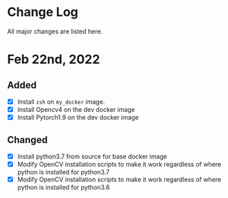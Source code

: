# Change Log
All major changes are listed here.

# Feb 22nd, 2022
## Added
- [x] Install `zsh` on `my_docker` image.
- [x] Install Opencv4 on the dev docker image
- [x] Install Pytorch1.9 on the dev docker image

## Changed
- [x] Install python3.7 from source for base docker image
- [x] Modify OpenCV installation scripts to make it work regardless of where python is installed for python3.7
- [x] Modify OpenCV installation scripts to make it work regardless of where python is installed for python3.6
